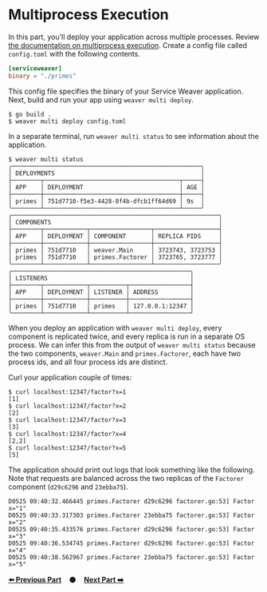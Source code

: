 # Multiprocess Execution

In this part, you'll deploy your application across multiple processes. Review
[the documentation on multiprocess execution][multiprocess]. Create a config
file called `config.toml` with the following contents.

```toml
[serviceweaver]
binary = "./primes"
```

This config file specifies the binary of your Service Weaver application. Next,
build and run your app using `weaver multi deploy`.

```
$ go build .
$ weaver multi deploy config.toml
```

In a separate terminal, run `weaver multi status` to see information about the
application.

```
$ weaver multi status
╭─────────────────────────────────────────────────────╮
│ DEPLOYMENTS                                         │
├────────┬──────────────────────────────────────┬─────┤
│ APP    │ DEPLOYMENT                           │ AGE │
├────────┼──────────────────────────────────────┼─────┤
│ primes │ 751d7710-f5e3-4428-8f4b-dfcb1ff64d69 │ 9s  │
╰────────┴──────────────────────────────────────┴─────╯
╭──────────────────────────────────────────────────────────╮
│ COMPONENTS                                               │
├────────┬────────────┬─────────────────┬──────────────────┤
│ APP    │ DEPLOYMENT │ COMPONENT       │ REPLICA PIDS     │
├────────┼────────────┼─────────────────┼──────────────────┤
│ primes │ 751d7710   │ weaver.Main     │ 3723743, 3723753 │
│ primes │ 751d7710   │ primes.Factorer │ 3723765, 3723777 │
╰────────┴────────────┴─────────────────┴──────────────────╯
╭──────────────────────────────────────────────────╮
│ LISTENERS                                        │
├────────┬────────────┬──────────┬─────────────────┤
│ APP    │ DEPLOYMENT │ LISTENER │ ADDRESS         │
├────────┼────────────┼──────────┼─────────────────┤
│ primes │ 751d7710   │ primes   │ 127.0.0.1:12347 │
╰────────┴────────────┴──────────┴─────────────────╯
```

When you deploy an application with `weaver multi deploy`, every component is
replicated twice, and every replica is run in a separate OS process. We can
infer this from the output of `weaver multi status` because the two components,
`weaver.Main` and `primes.Factorer`, each have two process ids, and all four
process ids are distinct.

Curl your application couple of times:

```
$ curl localhost:12347/factor?x=1
[1]
$ curl localhost:12347/factor?x=2
[2]
$ curl localhost:12347/factor?x=3
[3]
$ curl localhost:12347/factor?x=4
[2,2]
$ curl localhost:12347/factor?x=5
[5]
```

The application should print out logs that look something like the following.
Note that requests are balanced across the two replicas of the `Factorer`
component (`d29c6296` and `23ebba75`).

```
D0525 09:40:32.466445 primes.Factorer d29c6296 factorer.go:53] Factor x="1"
D0525 09:40:33.317303 primes.Factorer 23ebba75 factorer.go:53] Factor x="2"
D0525 09:40:35.433576 primes.Factorer d29c6296 factorer.go:53] Factor x="3"
D0525 09:40:36.534745 primes.Factorer d29c6296 factorer.go:53] Factor x="4"
D0525 09:40:38.562967 primes.Factorer 23ebba75 factorer.go:53] Factor x="5"
```

[**:arrow_left: Previous Part**](../05)
&nbsp;&nbsp;&nbsp;:black_circle:&nbsp;&nbsp;&nbsp;
[**Next Part :arrow_right:**](../07)

[multiprocess]: https://serviceweaver.dev/docs.html#step-by-step-tutorial-multiprocess-execution
